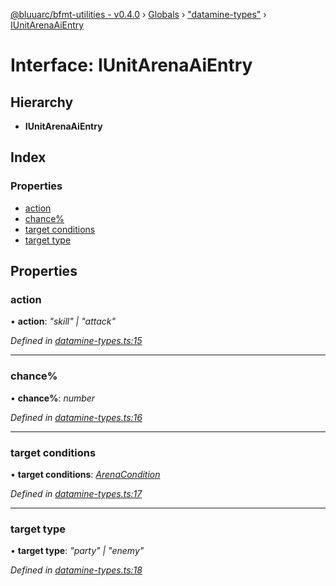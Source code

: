 [@bluuarc/bfmt-utilities - v0.4.0](../README.md) › [Globals](../globals.md) › ["datamine-types"](../modules/_datamine_types_.md) › [IUnitArenaAiEntry](_datamine_types_.iunitarenaaientry.md)

# Interface: IUnitArenaAiEntry

## Hierarchy

* **IUnitArenaAiEntry**

## Index

### Properties

* [action](_datamine_types_.iunitarenaaientry.md#action)
* [chance%](_datamine_types_.iunitarenaaientry.md#chance%)
* [target conditions](_datamine_types_.iunitarenaaientry.md#target-conditions)
* [target type](_datamine_types_.iunitarenaaientry.md#target-type)

## Properties

###  action

• **action**: *"skill" | "attack"*

*Defined in [datamine-types.ts:15](https://github.com/BluuArc/bfmt-utilities/blob/master/src/datamine-types.ts#L15)*

___

###  chance%

• **chance%**: *number*

*Defined in [datamine-types.ts:16](https://github.com/BluuArc/bfmt-utilities/blob/master/src/datamine-types.ts#L16)*

___

###  target conditions

• **target conditions**: *[ArenaCondition](../enums/_datamine_types_.arenacondition.md)*

*Defined in [datamine-types.ts:17](https://github.com/BluuArc/bfmt-utilities/blob/master/src/datamine-types.ts#L17)*

___

###  target type

• **target type**: *"party" | "enemy"*

*Defined in [datamine-types.ts:18](https://github.com/BluuArc/bfmt-utilities/blob/master/src/datamine-types.ts#L18)*
